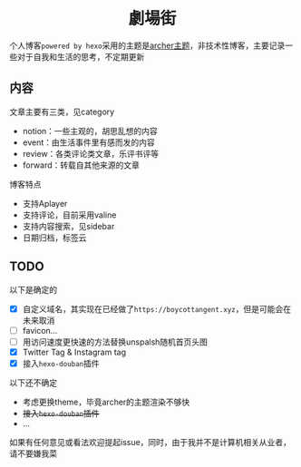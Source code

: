 <div style="text-align:center">

# 劇場街

</div>

个人博客`powered by hexo`采用的主题是[archer主题](https://github.com/fi3ework/hexo-theme-archer)，非技术性博客，主要记录一些对于自我和生活的思考，不定期更新

## 内容

文章主要有三类，见category
* notion：一些主观的，胡思乱想的内容
* event：由生活事件里有感而发的内容
* review：各类评论类文章，乐评书评等
* forward：转载自其他来源的文章

博客特点
* 支持Aplayer
* 支持评论，目前采用valine
* 支持内容搜索，见sidebar
* 日期归档，标签云

## TODO

以下是确定的
- [x] 自定义域名，其实现在已经做了`https://boycottangent.xyz`，但是可能会在未来取消
- [ ] favicon...
- [ ] 用访问速度更快速的方法替换unspalsh随机首页头图
- [x] Twitter Tag & Instagram tag
- [x] 接入`hexo-douban`插件

以下还不确定
* 考虑更换theme，毕竟archer的主题渲染不够快
* ~~接入`hexo-douban`插件~~ 
* ...

如果有任何意见或看法欢迎提起issue，同时，由于我并不是计算机相关从业者，请不要嫌我菜